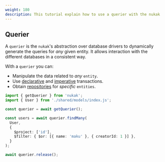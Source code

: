 ```yaml
---
weight: 180
description: This tutorial explain how to use a querier with the nukak orm.
---
```


## Querier

A `querier` is the `nukak`'s abstraction over database drivers to dynamically generate the queries for _any_ given entity. It allows interaction with the different databases in a consistent way.

With a `querier` you can:

- Manipulate the data related to _any_ `entity`.
- Use [declarative](/docs/transactions-declarative) and [imperative](/docs/transactions-imperative) transactions.
- Obtain [repositories](/docs/querying-repository) for _specific_ `entities`.

```ts
import { getQuerier } from 'nukak';
import { User } from './shared/models/index.js';

const querier = await getQuerier();

const users = await querier.findMany(
  User,
  {
    $project: ['id'],
    $filter: { $or: [{ name: 'maku' }, { creatorId: 1 }] },
  }
);

await querier.release();
```

